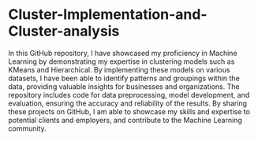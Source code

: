 # Cluster-Implementation-and-Cluster-analysis
In this GitHub repository, I have showcased my proficiency in Machine Learning by demonstrating my expertise in clustering models such as KMeans and Hierarchical. By implementing these models on various datasets, I have been able to identify patterns and groupings within the data, providing valuable insights for businesses and organizations. The repository includes code for data preprocessing, model development, and evaluation, ensuring the accuracy and reliability of the results. By sharing these projects on GitHub, I am able to showcase my skills and expertise to potential clients and employers, and contribute to the Machine Learning community.
